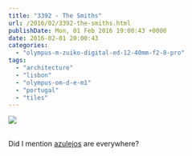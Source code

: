 ```yaml
---
title: "3392 - The Smiths"
url: /2016/02/3392-the-smiths.html
publishDate: Mon, 01 Feb 2016 19:00:43 +0000
date: 2016-02-01 20:00:43
categories: 
  - "olympus-m-zuiko-digital-ed-12-40mm-f2-8-pro"
tags: 
  - "architecture"
  - "lisbon"
  - "olympus-om-d-e-m1"
  - "portugal"
  - "tiles"
---
```

<div class="container">
<div class="center"><a target="_blank" href="https://d25zfm9zpd7gm5.cloudfront.net/1200x1200/2015/20150904_164830_lr.jpg"><img class="webfeedsFeaturedVisual" src="https://d25zfm9zpd7gm5.cloudfront.net/0600x0600/2015/20150904_164830_lr.jpg" /></a></div>
</div>
<br />

Did I mention <a href="https://en.wikipedia.org/wiki/Azulejo" target="_blank">azulejos</a> are everywhere?
